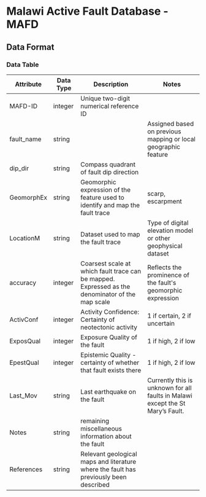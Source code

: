 # Malawi Active Fault Database - MAFD

## Data Format

### Data Table
Attribute                          | Data Type | Description                             | Notes      
-----------------------------------|-----------|-----------------------------------------|---------------------------------------------------------------
MAFD-ID                            | integer   | Unique two-digit numerical reference ID |                                                                
fault_name                         | string    |                                         | Assigned based on previous mapping or local geographic feature
dip_dir                            | string    | Compass quadrant of fault dip direction | 
GeomorphEx                         | string    | Geomorphic expression of the feature used to identify and map the fault trace | scarp, escarpment
LocationM                          | string    | Dataset used to map the fault trace     | Type of digital elevation model or other geophysical dataset
accuracy                           | integer   | Coarsest scale at which fault trace can be mapped. Expressed as the denominator of the map scale | Reflects the prominence of the fault's geomorphic expression
ActivConf                          | integer   | Activity Confidence: Certainty of neotectonic activity       | 1 if certain, 2 if uncertain
ExposQual                          | integer   | Exposure Quality of the fault           | 1 if high, 2 if low
EpestQual                          | integer   | Epistemic Quality - certainty of whether that fault exists there | 1 if high, 2 if low
Last_Mov                           | string    | Last earthquake on the fault            | Currently this is unknown for all faults in Malawi except the St Mary’s Fault.
Notes                              | string    | remaining miscellaneous information about the fault | 
References                         | string    | Relevant geological maps and literature where the fault has previously been described | 
